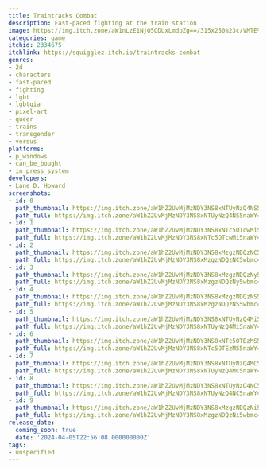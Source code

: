```yaml
---
title: Traintracks Combat
description: Fast-paced fighting at the train station
image: https://img.itch.zone/aW1nLzE1NjQ5ODUxLmdpZg==/315x250%23c/VMTE%2Bj.gif
categories: game
itchid: 2334675
itchlink: https://squigglez.itch.io/traintracks-combat
genres:
- 2d
- characters
- fast-paced
- fighting
- lgbt
- lgbtqia
- pixel-art
- queer
- trains
- transgender
- versus
platforms:
- p_windows
- can_be_bought
- in_press_system
developers:
- Lane D. Howard
screenshots:
- id: 0
  path_thumbnail: https://img.itch.zone/aW1hZ2UvMjMzNDY3NS8xNTUyNzQ4NS5naWY=/347x500/ijMHZ8.gif
  path_full: https://img.itch.zone/aW1hZ2UvMjMzNDY3NS8xNTUyNzQ4NS5naWY=/original/8pGiNd.gif
- id: 1
  path_thumbnail: https://img.itch.zone/aW1hZ2UvMjMzNDY3NS8xNTc5OTcwMi5naWY=/347x500/fYNFeP.gif
  path_full: https://img.itch.zone/aW1hZ2UvMjMzNDY3NS8xNTc5OTcwMi5naWY=/original/gk8SYS.gif
- id: 2
  path_thumbnail: https://img.itch.zone/aW1hZ2UvMjMzNDY3NS8xMzgzNDQzNC5wbmc=/347x500/%2FoXPAd.png
  path_full: https://img.itch.zone/aW1hZ2UvMjMzNDY3NS8xMzgzNDQzNC5wbmc=/original/iZNmVT.png
- id: 3
  path_thumbnail: https://img.itch.zone/aW1hZ2UvMjMzNDY3NS8xMzgzNDQzNy5wbmc=/347x500/Ffzdr7.png
  path_full: https://img.itch.zone/aW1hZ2UvMjMzNDY3NS8xMzgzNDQzNy5wbmc=/original/QV3PtE.png
- id: 4
  path_thumbnail: https://img.itch.zone/aW1hZ2UvMjMzNDY3NS8xMzgzNDQzNS5wbmc=/347x500/5pLsVR.png
  path_full: https://img.itch.zone/aW1hZ2UvMjMzNDY3NS8xMzgzNDQzNS5wbmc=/original/PC4Boj.png
- id: 5
  path_thumbnail: https://img.itch.zone/aW1hZ2UvMjMzNDY3NS8xNTUyNzQ4Mi5naWY=/347x500/LocWcl.gif
  path_full: https://img.itch.zone/aW1hZ2UvMjMzNDY3NS8xNTUyNzQ4Mi5naWY=/original/947h1F.gif
- id: 6
  path_thumbnail: https://img.itch.zone/aW1hZ2UvMjMzNDY3NS8xNTc5OTEzMS5naWY=/347x500/ZSjBTm.gif
  path_full: https://img.itch.zone/aW1hZ2UvMjMzNDY3NS8xNTc5OTEzMS5naWY=/original/lTLlWm.gif
- id: 7
  path_thumbnail: https://img.itch.zone/aW1hZ2UvMjMzNDY3NS8xNTUyNzQ4MC5naWY=/347x500/5BKBdI.gif
  path_full: https://img.itch.zone/aW1hZ2UvMjMzNDY3NS8xNTUyNzQ4MC5naWY=/original/IaYzAd.gif
- id: 8
  path_thumbnail: https://img.itch.zone/aW1hZ2UvMjMzNDY3NS8xNTUyNzQ4NC5naWY=/347x500/qML2wq.gif
  path_full: https://img.itch.zone/aW1hZ2UvMjMzNDY3NS8xNTUyNzQ4NC5naWY=/original/vvsK1h.gif
- id: 9
  path_thumbnail: https://img.itch.zone/aW1hZ2UvMjMzNDY3NS8xMzgzNDQzNi5wbmc=/347x500/boHZje.png
  path_full: https://img.itch.zone/aW1hZ2UvMjMzNDY3NS8xMzgzNDQzNi5wbmc=/original/Q9Nqej.png
release_date:
  coming_soon: true
  date: '2024-04-05T22:56:08.000000000Z'
tags:
- unspecified
---
```


